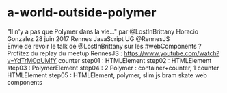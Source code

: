 # a-world-outside-polymer
"Il n'y a pas que Polymer dans la vie…" par @LostInBrittany Horacio Gonzalez 28 juin 2017
Rennes JavaScript UG‏ @RennesJS  
Envie de revoir le talk de @LostInBrittany sur les #webComponents ?
Profitez du replay du meetup RennesJS : https://www.youtube.com/watch?v=YdTrMOpUMfY
counter
   step01 : HTMLElement
   step02  : HTMLElement
   step03 : PolymerElement
   step04 : 2 Polymer : container+counter, 1 counter HTMLElement
   step05 : HTMLElement, polymer, slim.js bram skate web components
